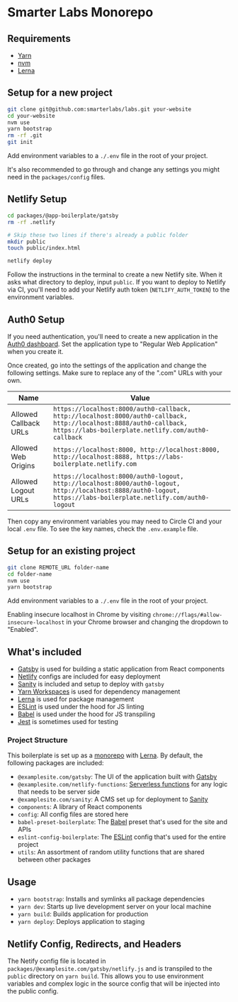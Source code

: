 # Smarter Labs Monorepo

## Requirements

- [Yarn](https://yarnpkg.com/)
- [nvm](https://github.com/creationix/nvm)
- [Lerna](https://lerna.js.org/)

## Setup for a new project

```bash
git clone git@github.com:smarterlabs/labs.git your-website
cd your-website
nvm use
yarn bootstrap
rm -rf .git
git init
```

Add environment variables to a `./.env` file in the root of your project.

It's also recommended to go through and change any settings you might need in the `packages/config` files.

## Netlify Setup

```bash
cd packages/@app-boilerplate/gatsby
rm -rf .netlify

# Skip these two lines if there's already a public folder
mkdir public
touch public/index.html

netlify deploy
```

Follow the instructions in the terminal to create a new Netlify site. When it asks what directory to deploy, input `public`. If you want to deploy to Netlify via CI, you'll need to add your Netlify auth token (`NETLIFY_AUTH_TOKEN`) to the environment variables.

## Auth0 Setup

If you need authentication, you'll need to create a new application in the [Auth0 dashboard](https://manage.auth0.com/). Set the application type to "Regular Web Application" when you create it.

Once created, go into the settings of the application and change the following settings. Make sure to replace any of the ".com" URLs with your own.

Name | Value
--- | ---
Allowed Callback URLs | `https://localhost:8000/auth0-callback, http://localhost:8000/auth0-callback, http://localhost:8888/auth0-callback, https://labs-boilerplate.netlify.com/auth0-callback`
Allowed Web Origins | `https://localhost:8000, http://localhost:8000, http://localhost:8888, https://labs-boilerplate.netlify.com`
Allowed Logout URLs | `https://localhost:8000/auth0-logout, http://localhost:8000/auth0-logout, http://localhost:8888/auth0-logout, https://labs-boilerplate.netlify.com/auth0-logout`

Then copy any environment variables you may need to Circle CI and your local `.env` file. To see the key names, check the `.env.example` file.

## Setup for an existing project

```bash
git clone REMOTE_URL folder-name
cd folder-name
nvm use
yarn bootstrap
```

Add environment variables to a `./.env` file in the root of your project.

Enabling insecure localhost in Chrome by visiting `chrome://flags/#allow-insecure-localhost` in your Chrome browser and changing the dropdown to "Enabled".

## What's included

- [Gatsby](https://www.gatsbyjs.org/docs/) is used for building a static application from React components
- [Netlify](https://www.netlify.com/docs/) configs are included for easy deployment
- [Sanity](https://www.sanity.io/docs/content-studio) is included and setup to deploy with `gatsby`
- [Yarn Workspaces](https://yarnpkg.com/lang/en/docs/workspaces/) is used for dependency management
- [Lerna](https://lerna.js.org/) is used for package management
- [ESLint](https://eslint.org/docs/user-guide/) is used under the hood for JS linting
- [Babel](https://babeljs.io/docs/en/) is used under the hood for JS transpiling
- [Jest](https://jestjs.io/docs/en/getting-started) is sometimes used for testing

### Project Structure

This boilerplate is set up as a [monorepo](https://github.com/babel/babel/blob/master/doc/design/monorepo.md) with [Lerna](https://github.com/lerna/lerna). By default, the following packages are included:

- `@examplesite.com/gatsby`: The UI of the application built with [Gatsby](https://www.gatsbyjs.org/)
- `@examplesite.com/netlify-functions`: [Serverless functions](https://www.netlify.com/docs/functions/) for any logic that needs to be server side
- `@examplesite.com/sanity`: A CMS set up for deployment to [Sanity](https://www.sanity.io/docs/)
- `components`: A library of React components
- `config`: All config files are stored here
- `babel-preset-boilerplate`: The [Babel](https://babeljs.io/) preset that's used for the site and APIs
- `eslint-config-boilerplate`: The [ESLint](https://eslint.org/) config that's used for the entire project
- `utils`: An assortment of random utility functions that are shared between other packages

## Usage

- `yarn bootstrap`: Installs and symlinks all package dependencies
- `yarn dev`: Starts up live development server on your local machine
- `yarn build`: Builds application for production
- `yarn deploy`: Deploys application to staging

## Netlify Config, Redirects, and Headers

The Netify config file is located in `packages/@examplesite.com/gatsby/netlify.js` and is transpiled to the `public` directory on `yarn build`. This allows you to use environment variables and complex logic in the source config that will be injected into the public config.

